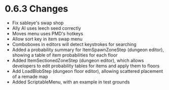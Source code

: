 # 0.6.3 Changes #

* Fix sableye's swap shop
* Ally AI uses leech seed correctly
* Moves menu uses PMD's hotkeys
* Allow sort key in item swap menu
* Comboboxes in editors will detect keystrokes for searching
* Added a probability summary for ItemSpawnZoneStep (dungeon editor), showing a table of item probabilities for each floor
* Added ItemSectionedZoneStep (dungeon editor), which allows developers to edit probability tables for items and apply them to floors
* Add LoadBlobStep (dungeon floor editor), allowing scattered placement of a remade map
* Added ScriptableMenu, with an example in test grounds